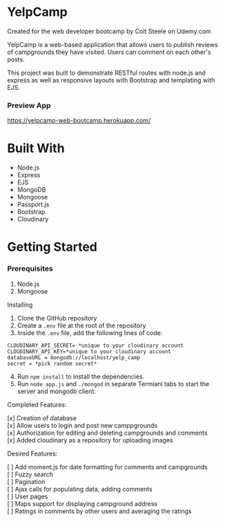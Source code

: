 # YelpCamp
Created for the web developer bootcamp by Colt Steele on Udemy.com 

YelpCamp is a web-based application that allows users to publish reviews of campgrounds they have visited. Users can comment on each other's posts. <br> 

This project was built to demonstrate RESTful routes with node.js and express as well as responsive layouts with Bootstrap and templating with EJS. 

### Preview App
https://yelpcamp-web-bootcamp.herokuapp.com/

# Built With 
- Node.js
- Express
- EJS
- MongoDB
- Mongoose 
- Passport.js 
- Bootstrap 
- Cloudinary 

# Getting Started 
### Prerequisites 
1. Node.js
2. Mongoose 

Installing 
1. Clone the GitHub repository 
2. Create a `.env` file at the root of the repository 
3. Inside the `.env` file, add the following lines of code: 
```
CLOUDINARY_API_SECRET= *unique to your cloudinary account
CLOUDINARY_API_KEY=*unique to your cloudinary account
databaseURL = mongodb://localhost/yelp_camp
secret = *pick random secret* 
```
4. Run `npm install` to install the dependencies. 
6. Run `node app.js` and `./mongod` in separate Termianl tabs to start the server and mongodb client. 

Completed Features: 

[x] Creation of database <br>
[x] Allow users to login and post new camppgrounds <br>
[x] Authorization for editing and deleting campgrounds and comments <br>
[x] Added cloudinary as a repository for uploading images <br>

Desired Features: 

[ ] Add moment.js for date formatting for comments and campgrounds <br>
[ ] Fuzzy search <br>
[ ] Pagination <br>
[ ] Ajax calls for populating data, adding comments <br> 
[ ] User pages <br> 
[ ] Maps support for displaying campground address <br>
[ ] Ratings in comments by other users and averaging the ratings 

